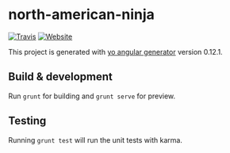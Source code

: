 # north-american-ninja

[![Travis](https://img.shields.io/travis/pevargas/playing-cards.svg?maxAge=2592000?style=flat-square)](https://travis-ci.org/pevargas/north-american-ninja)
[![Website](https://img.shields.io/badge/yes-this_is_patrick-00A5C9.svg)](http://www.yesthisispatrick.com)

This project is generated with [yo angular generator](https://github.com/yeoman/generator-angular)
version 0.12.1.

## Build & development

Run `grunt` for building and `grunt serve` for preview.

## Testing

Running `grunt test` will run the unit tests with karma.
